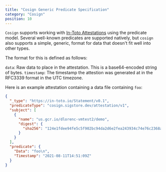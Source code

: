 ```yaml
---
title: "Cosign Generic Predicate Specification"
category: "Cosign"
position: 10
---
```


`Cosign` supports working with [In-Toto Attestations](https://github.com/in-toto/attestation) using the predicate model.
Several well-known predicates are supported natively, but `cosign` also supports a simple, generic, format for data that
doesn't fit well into other types.

The format for this is defined as follows:

`data`: Raw data to place in the attestation. This is a base64-encoded string of bytes.
`timestamp`: The timestamp the attestion was generated at in the RFC3339 format in the UTC timezone.

Here is an example attestation containing a data file containing `foo`:

```json
{
  "_type": "https://in-toto.io/Statement/v0.1",
  "predicateType": "cosign.sigstore.dev/attestation/v1",
  "subject": [
    {
      "name": "us.gcr.io/dlorenc-vmtest2/demo",
      "digest": {
        "sha256": "124e1fdee94fe5c5f902bc94da2d6e2fea243934c74e76c2368acdc8d3ac7155"
      }
    }
  ],
  "predicate": {
    "Data": "foo\n",
    "Timestamp": "2021-08-11T14:51:09Z"
  }
}
```